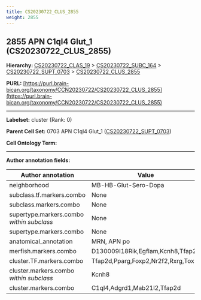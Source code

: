 ```yaml
---
title: CS20230722_CLUS_2855
weight: 2855
---
```

## 2855 APN C1ql4 Glut_1 (CS20230722_CLUS_2855)
<b>Hierarchy: </b>
[CS20230722_CLAS_19](../CS20230722_CLAS_19) >
[CS20230722_SUBC_164](../CS20230722_SUBC_164) >
[CS20230722_SUPT_0703](../CS20230722_SUPT_0703) >
[CS20230722_CLUS_2855](../CS20230722_CLUS_2855)

**PURL:** [https://purl.brain-bican.org/taxonomy/CCN20230722/CS20230722_CLUS_2855](https://purl.brain-bican.org/taxonomy/CCN20230722/CS20230722_CLUS_2855)

---


**Labelset:** cluster (Rank: 0)

**Parent Cell Set:** 0703 APN C1ql4 Glut_1 ([CS20230722_SUPT_0703](../CS20230722_SUPT_0703))



**Cell Ontology Term:** 

[MARKER GENES.]: #


---

[TRANSFERRED ANNOTATIONS.]: #


[AUTHOR ANNOTATION FIELDS.]: #


**Author annotation fields:**

| Author annotation | Value |
|-------------------|-------|
|neighborhood|MB-HB-Glut-Sero-Dopa|
|subclass.tf.markers.combo|None|
|subclass.markers.combo|None|
|supertype.markers.combo _within subclass_|None|
|supertype.markers.combo|None|
|anatomical_annotation|MRN, APN po|
|merfish.markers.combo|D130009I18Rik,Egflam,Kcnh8,Tfap2d|
|cluster.TF.markers.combo|Tfap2d,Pparg,Foxp2,Nr2f2,Rxrg,Tox|
|cluster.markers.combo _within subclass_|Kcnh8|
|cluster.markers.combo|C1ql4,Adgrd1,Mab21l2,Tfap2d|
